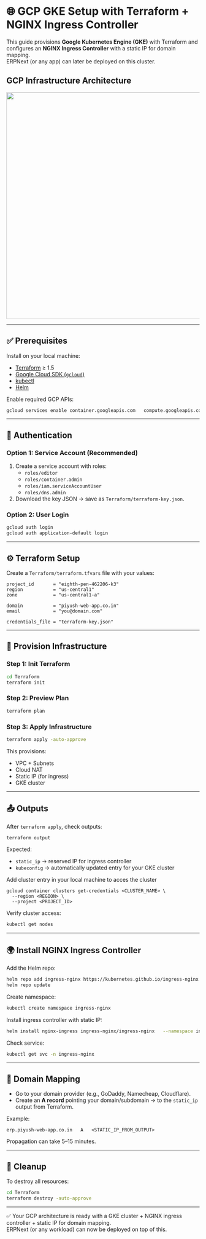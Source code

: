 # 🌐 GCP GKE Setup with Terraform + NGINX Ingress Controller

This guide provisions **Google Kubernetes Engine (GKE)** with Terraform and configures an **NGINX Ingress Controller** with a static IP for domain mapping.  
ERPNext (or any app) can later be deployed on this cluster.

   ##                GCP Infrastructure Architecture 
<p align="center">
  <img src="https://github.com/user-attachments/assets/b31391e8-1901-44ff-aadf-11940bc64a82" width="590">
</p>




---

## ✅ Prerequisites

Install on your local machine:

- [Terraform](https://developer.hashicorp.com/terraform/downloads) ≥ 1.5
- [Google Cloud SDK (`gcloud`)](https://cloud.google.com/sdk/docs/install)
- [kubectl](https://kubernetes.io/docs/tasks/tools/)
- [Helm](https://helm.sh/docs/intro/install/)

Enable required GCP APIs:

```sh
gcloud services enable container.googleapis.com   compute.googleapis.com   dns.googleapis.com
```

---

## 🔑 Authentication

### Option 1: Service Account (Recommended)
1. Create a service account with roles:
   - `roles/editor`
   - `roles/container.admin`
   - `roles/iam.serviceAccountUser`
   - `roles/dns.admin`
2. Download the key JSON → save as `Terraform/terraform-key.json`.

### Option 2: User Login
```sh
gcloud auth login
gcloud auth application-default login
```

---

## ⚙️ Terraform Setup

Create a `Terraform/terraform.tfvars` file with your values:

```hcl
project_id       = "eighth-pen-462206-k3"
region           = "us-central1"
zone             = "us-central1-a"

domain           = "piyush-web-app.co.in"
email            = "you@domain.com"

credentials_file = "terraform-key.json"
```

---

## 🚀 Provision Infrastructure

### Step 1: Init Terraform
```sh
cd Terraform
terraform init
```

### Step 2: Preview Plan
```sh
terraform plan
```

### Step 3: Apply Infrastructure
```sh
terraform apply -auto-approve
```

This provisions:
- VPC + Subnets
- Cloud NAT
- Static IP (for ingress)
- GKE cluster

---

## 📤 Outputs

After `terraform apply`, check outputs:
```sh
terraform output
```

Expected:
- `static_ip` → reserved IP for ingress controller  
- `kubeconfig` → automatically updated entry for your GKE cluster

Add cluster entry in your local machine to acces the cluster
```
gcloud container clusters get-credentials <CLUSTER_NAME> \
  --region <REGION> \
  --project <PROJECT_ID>
```

Verify cluster access:
```sh
kubectl get nodes
```

---

## 🌍 Install NGINX Ingress Controller

Add the Helm repo:
```sh
helm repo add ingress-nginx https://kubernetes.github.io/ingress-nginx
helm repo update
```

Create namespace:
```sh
kubectl create namespace ingress-nginx
```

Install ingress controller with static IP:
```sh
helm install nginx-ingress ingress-nginx/ingress-nginx   --namespace ingress-nginx   --set controller.service.loadBalancerIP=$(terraform output -raw static_ip)   --set controller.publishService.enabled=true
```

Check service:
```sh
kubectl get svc -n ingress-nginx
```

---

## 🔗 Domain Mapping

- Go to your domain provider (e.g., GoDaddy, Namecheap, Cloudflare).  
- Create an **A record** pointing your domain/subdomain → to the `static_ip` output from Terraform.  

Example:
```
erp.piyush-web-app.co.in   A   <STATIC_IP_FROM_OUTPUT>
```

Propagation can take 5–15 minutes.

---

## 🧹 Cleanup

To destroy all resources:
```sh
cd Terraform
terraform destroy -auto-approve
```

---

✅ Your GCP architecture is ready with a GKE cluster + NGINX ingress controller + static IP for domain mapping.  
ERPNext (or any workload) can now be deployed on top of this.
